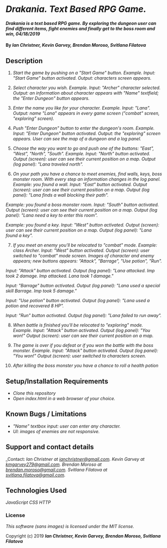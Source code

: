 # _Drakania. Text Based RPG Game._

#### _Drakania is a text based RPG game. By exploring the dungeon user can find different items, fight enemies and finally get to the boss room and win,  04/18/2019_

#### By _**Ian Christner, Kevin Garvey, Brendan Moroso, Svitlana Filatova**_

## Description

1. _Start the game by pushing on a "Start Game" button._
_Example._
_Input: "Start Game" button activated._
_Output: characters screen appears._


2. _Select character you wish._
_Example._
_Input: "Archer" character selected._
_Output: an information about character appears with "Name" textfield; the "Enter Dungeon" button appears._


3. _Enter the name you like for your character._
_Example._
_Input: "Lana"._
_Output: name "Lana" appears in every game screen ("combat" screen, "exploring" screen)._


4. _Push "Enter Dungeon" button to enter the dungeon's room._
_Example._
_Input: "Enter Dungeon" button activated._
_Output: the "exploring" screen appears. User can see the map of a dungeon and a log panel._


5. _Choose the way you want to go and push one of the buttons: "East", "West", "North", "South"._
_Example._
_Input: "North" button activated._
_Output (screen): user can see their current position on a map._
_Output (log panel): "Lana traveled north"._


6. _On your path you have a chance to meet enemies, find walls, keys, boss monster room. With every step an information changes in the log panel._
_Example: you found a wall._
_Input: "East" button activated._
_Output (screen): user can see their current position on a map._
_Output (log panel): "Lana finds a wall blocking their path"._

_Example: you found a boss monster room._
_Input: "South" button activated._
_Output (screen): user can see their current position on a map._
_Output (log panel): "Lana need a key to enter this room"._

_Example: you found a key._
_Input: "West" button activated._
_Output (screen): user can see their current position on a map._
_Output (log panel): "Lana found a key"._


7. _If you meet an enemy you'll be relocated to "combat" mode._
_Example: class Archer._
_Input: "West" button activated._
_Output (screen): user switched to "combat" mode screen. Images of character and enemy appears; new buttons appears: "Attack", "Barrage", "Use potion", "Run"._

_Input: "Attack" button activated._
_Output (log panel): "Lana attacked. Imp took 2 damage. Imp attacked. Lana took 1 damage."_

_Input: "Barrage" button activated._
_Output (log panel): "Lana used a special skill Barrage. Imp took 5 damage."_

_Input: "Use potion" button activated._
_Output (log panel): "Lana used a potion and recovered 8 HP"._

_Input: "Run" button activated._
_Output (log panel): "Lana failed to run away"._


8. _When battle is finished you'll be relocated to "exploring" mode._
_Example._
_Input: "Attack" button activated._
_Output (log panel): "You won!"_
_Output (screen): user can see their current position on a map._


9. _The game is over if you defeat or if you won the battle with the boss monster._
_Example._
_Input: "Attack" button activated._
_Output (log panel): "You won!"_
_Output (screen): user switched to characters screen._

10. _After killing the boss monster you have a chance to roll a health potion_


## Setup/Installation Requirements

* _Clone this repository_
* _Open index.html in a web browser of your choice._

## Known Bugs / Limitations

* _"Name" textbox input: user can enter any character._
* _UI: images of enemies are not responsive._

## Support and contact details

_Contact:
_Ian Christner at ianchristner@gmail.com._
_Kevin Garvey at kmgarvey279@gmail.com._
_Brendan Moroso at brendan.moroso@gmail.com._
_Svitlana Filatova at svitlana.filatova@gmail.com._

## Technologies Used

_JavaScript_
_CSS_
_HTTP_

### License

*This software (sans images) is licensed under the MIT license.*

Copyright (c) 2019 **_Ian Christner, Kevin Garvey, Brendan Moroso, Svitlana Filatova_**
